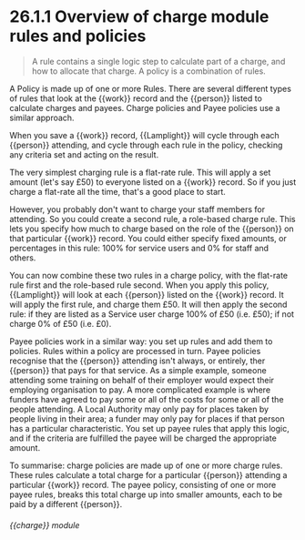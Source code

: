 # 26.1.1    Overview of charge module rules and policies

> A rule contains a single logic step to calculate part of a charge, and how to allocate that charge. A policy is a combination of rules. 

A Policy is made up of one or more Rules. There are several different types of rules that look at the {{work}} record and the {{person}} listed to calculate charges and payees. Charge policies and Payee policies use a similar approach. 

When you save a {{work}} record, {{Lamplight}} will cycle through each {{person}} attending, and cycle through each rule in the policy, checking any criteria set and acting on the result. 

The very simplest charging rule is a flat-rate rule. This will apply a set amount (let's say £50) to everyone listed on a {{work}} record. So if you just charge a flat-rate all the time, that's a good place to start. 

However, you probably don't want to charge your staff members for attending. So you could create a second rule, a role-based charge rule. This lets you specify how much to charge based on the role of the {{person}} on that particular {{work}} record. You could either specify fixed amounts, or percentages in this rule: 100% for service users and 0% for staff and others. 

You can now combine these two rules in a charge policy, with the flat-rate rule first and the role-based rule second. When you apply this policy, {{Lamplight}} will look at each {{person}} listed on the {{work}} record. It will apply the first rule, and charge them £50. It will then apply the second rule: if they are listed as a Service user charge 100% of £50 (i.e. £50); if not charge 0% of £50 (i.e. £0). 

Payee policies work in a similar way: you set up rules and add them to policies. Rules within a policy are processed in turn. Payee policies recognise that the {{person}} attending isn't always, or entirely, ther {{person}} that pays for that service. As a simple example, someone attending some training on behalf of their employer would expect their employing organisation to pay. A more complicated example is where funders have agreed to pay some or all of the costs for some or all of the people attending. A Local Authority may only pay for places taken by people living in their area; a funder may only pay for places if that person has a particular characteristic. You set up payee rules that apply this logic, and if the criteria are fulfilled the payee will be charged the appropriate amount. 

To summarise: charge policies are made up of one or more charge rules. These rules calculate a total charge for a particular {{person}} attending a particular {{work}} record. The payee policy, consisting of one or more payee rules, breaks this total charge up into smaller amounts, each to be paid by a different {{person}}. 

###### {{charge}} module

